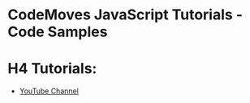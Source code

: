 
# CodeMoves JavaScript Tutorials - Code Samples

# H4 Tutorials:
* [YouTube Channel](https://www.youtube.com/channel/UCyAlQ5J7PJHBR37bu9htlgw)

